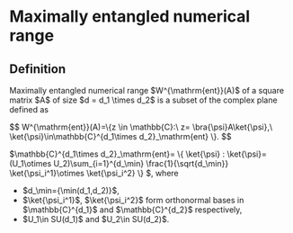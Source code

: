 Maximally entangled numerical range
===================================

Definition
----------

Maximally entangled numerical range \$W\^{\\mathrm{ent}}(A)\$ of a
square matrix \$A\$ of size \$d = d_1 \\times d_2\$ is a subset of the
complex plane defined as

\$\$ W\^{\\mathrm{ent}}(A)=\\{z \\in \\mathbb{C}:\\ z=
\\bra{\\psi}A\\ket{\\psi},\\ \\ket{\\psi}\\in\\mathbb{C}\^{d_1\\times
d_2}\_\\mathrm{ent} \\}. \$\$

\$\\mathbb{C}\^{d_1\\times d_2}\_\\mathrm{ent}= \\{ \\ket{\\psi} :
\\ket{\\psi}=(U_1\\otimes U_2)\\sum\_{i=1}\^{d\_\\min}
\\frac{1}{\\sqrt{d\_\\min}} \\ket{\\psi_i\^1}\\otimes \\ket{\\psi_i\^2}
\\} \$, where

-   \$d\_\\min={\\min(d_1,d_2)}\$,
-   \$\\ket{\\psi_i\^1}\$, \$\\ket{\\psi_i\^2}\$ form orthonormal bases
    in \$\\mathbb{C}\^{d_1}\$ and \$\\mathbb{C}\^{d_2}\$ respectively,
-   \$U_1\\in SU(d_1)\$ and \$U_2\\in SU(d_2)\$.
